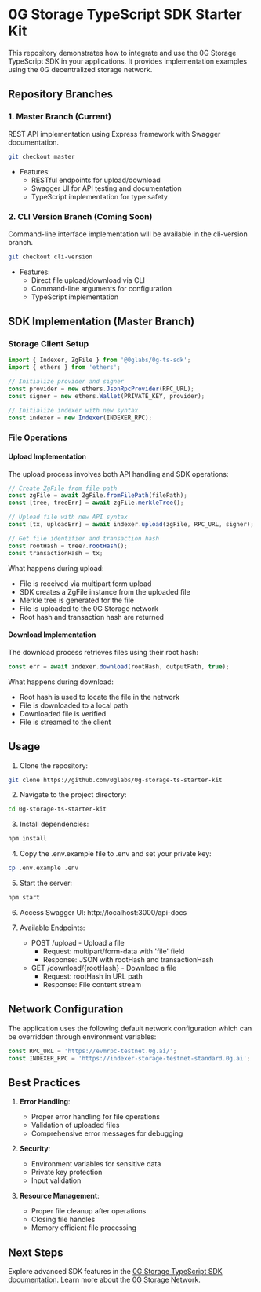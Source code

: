 # 0G Storage TypeScript SDK Starter Kit

This repository demonstrates how to integrate and use the 0G Storage TypeScript SDK in your applications. It provides implementation examples using the 0G decentralized storage network.

## Repository Branches

### 1. Master Branch (Current)
REST API implementation using Express framework with Swagger documentation.
```bash
git checkout master
```

- Features:
  - RESTful endpoints for upload/download
  - Swagger UI for API testing and documentation
  - TypeScript implementation for type safety

### 2. CLI Version Branch (Coming Soon)
Command-line interface implementation will be available in the cli-version branch.
```bash
git checkout cli-version
```

- Features:
  - Direct file upload/download via CLI
  - Command-line arguments for configuration
  - TypeScript implementation

## SDK Implementation (Master Branch)

### Storage Client Setup
```typescript
import { Indexer, ZgFile } from '@0glabs/0g-ts-sdk';
import { ethers } from 'ethers';

// Initialize provider and signer
const provider = new ethers.JsonRpcProvider(RPC_URL);
const signer = new ethers.Wallet(PRIVATE_KEY, provider);

// Initialize indexer with new syntax
const indexer = new Indexer(INDEXER_RPC);
```

### File Operations

#### Upload Implementation
The upload process involves both API handling and SDK operations:

```typescript
// Create ZgFile from file path
const zgFile = await ZgFile.fromFilePath(filePath);
const [tree, treeErr] = await zgFile.merkleTree();

// Upload file with new API syntax
const [tx, uploadErr] = await indexer.upload(zgFile, RPC_URL, signer);

// Get file identifier and transaction hash
const rootHash = tree?.rootHash();
const transactionHash = tx;
```

What happens during upload:
- File is received via multipart form upload
- SDK creates a ZgFile instance from the uploaded file
- Merkle tree is generated for the file
- File is uploaded to the 0G Storage network
- Root hash and transaction hash are returned

#### Download Implementation
The download process retrieves files using their root hash:

```typescript
const err = await indexer.download(rootHash, outputPath, true);
```

What happens during download:
- Root hash is used to locate the file in the network
- File is downloaded to a local path
- Downloaded file is verified
- File is streamed to the client

## Usage

1. Clone the repository:
```bash
git clone https://github.com/0glabs/0g-storage-ts-starter-kit
```

2. Navigate to the project directory:
```bash
cd 0g-storage-ts-starter-kit
```

3. Install dependencies:
```bash
npm install
```

4. Copy the .env.example file to .env and set your private key:
```bash
cp .env.example .env
```

5. Start the server:
```bash
npm start
```

6. Access Swagger UI: http://localhost:3000/api-docs

7. Available Endpoints:
   - POST /upload - Upload a file
     - Request: multipart/form-data with 'file' field
     - Response: JSON with rootHash and transactionHash
   - GET /download/{rootHash} - Download a file
     - Request: rootHash in URL path
     - Response: File content stream

## Network Configuration
The application uses the following default network configuration which can be overridden through environment variables:

```typescript
const RPC_URL = 'https://evmrpc-testnet.0g.ai/';
const INDEXER_RPC = 'https://indexer-storage-testnet-standard.0g.ai';
```

## Best Practices
1. **Error Handling**:
   - Proper error handling for file operations
   - Validation of uploaded files
   - Comprehensive error messages for debugging

2. **Security**:
   - Environment variables for sensitive data
   - Private key protection
   - Input validation

3. **Resource Management**:
   - Proper file cleanup after operations
   - Closing file handles
   - Memory efficient file processing

## Next Steps
Explore advanced SDK features in the [0G Storage TypeScript SDK documentation](https://github.com/0glabs/0g-ts-sdk). Learn more about the [0G Storage Network](https://docs.0g.ai/0g-storage). 